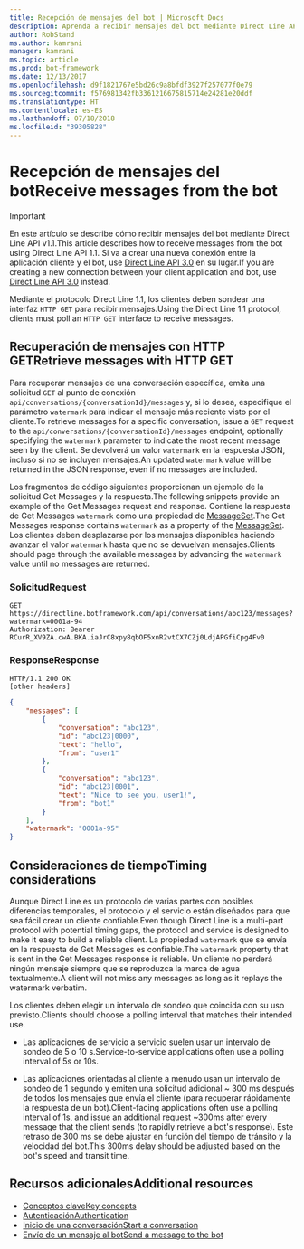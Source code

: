 ```yaml
---
title: Recepción de mensajes del bot | Microsoft Docs
description: Aprenda a recibir mensajes del bot mediante Direct Line API v1.1.
author: RobStand
ms.author: kamrani
manager: kamrani
ms.topic: article
ms.prod: bot-framework
ms.date: 12/13/2017
ms.openlocfilehash: d9f1821767e5bd26c9a8bfdf3927f257077f0e79
ms.sourcegitcommit: f576981342fb3361216675815714e24281e20ddf
ms.translationtype: HT
ms.contentlocale: es-ES
ms.lasthandoff: 07/18/2018
ms.locfileid: "39305828"
---
```

# <a name="receive-messages-from-the-bot"></a><span data-ttu-id="700b4-103">Recepción de mensajes del bot</span><span class="sxs-lookup"><span data-stu-id="700b4-103">Receive messages from the bot</span></span>

> [!IMPORTANT]
> <span data-ttu-id="700b4-104">En este artículo se describe cómo recibir mensajes del bot mediante Direct Line API v1.1.</span><span class="sxs-lookup"><span data-stu-id="700b4-104">This article describes how to receive messages from the bot using Direct Line API 1.1.</span></span> <span data-ttu-id="700b4-105">Si va a crear una nueva conexión entre la aplicación cliente y el bot, use [Direct Line API 3.0](bot-framework-rest-direct-line-3-0-receive-activities.md) en su lugar.</span><span class="sxs-lookup"><span data-stu-id="700b4-105">If you are creating a new connection between your client application and bot, use [Direct Line API 3.0](bot-framework-rest-direct-line-3-0-receive-activities.md) instead.</span></span>

<span data-ttu-id="700b4-106">Mediante el protocolo Direct Line 1.1, los clientes deben sondear una interfaz `HTTP GET` para recibir mensajes.</span><span class="sxs-lookup"><span data-stu-id="700b4-106">Using the Direct Line 1.1 protocol, clients must poll an `HTTP GET` interface to receive messages.</span></span> 

## <a name="retrieve-messages-with-http-get"></a><span data-ttu-id="700b4-107">Recuperación de mensajes con HTTP GET</span><span class="sxs-lookup"><span data-stu-id="700b4-107">Retrieve messages with HTTP GET</span></span>

<span data-ttu-id="700b4-108">Para recuperar mensajes de una conversación específica, emita una solicitud `GET` al punto de conexión `api/conversations/{conversationId}/messages` y, si lo desea, especifique el parámetro `watermark` para indicar el mensaje más reciente visto por el cliente.</span><span class="sxs-lookup"><span data-stu-id="700b4-108">To retrieve messages for a specific conversation, issue a `GET` request to the `api/conversations/{conversationId}/messages` endpoint, optionally specifying the `watermark` parameter to indicate the most recent message seen by the client.</span></span> <span data-ttu-id="700b4-109">Se devolverá un valor `watermark` en la respuesta JSON, incluso si no se incluyen mensajes.</span><span class="sxs-lookup"><span data-stu-id="700b4-109">An updated `watermark` value will be returned in the JSON response, even if no messages are included.</span></span>

<span data-ttu-id="700b4-110">Los fragmentos de código siguientes proporcionan un ejemplo de la solicitud Get Messages y la respuesta.</span><span class="sxs-lookup"><span data-stu-id="700b4-110">The following snippets provide an example of the Get Messages request and response.</span></span> <span data-ttu-id="700b4-111">Contiene la respuesta de Get Messages `watermark` como una propiedad de [MessageSet](bot-framework-rest-direct-line-1-1-api-reference.md#messageset-object).</span><span class="sxs-lookup"><span data-stu-id="700b4-111">The Get Messages response contains `watermark` as a property of the [MessageSet](bot-framework-rest-direct-line-1-1-api-reference.md#messageset-object).</span></span> <span data-ttu-id="700b4-112">Los clientes deben desplazarse por los mensajes disponibles haciendo avanzar el valor `watermark` hasta que no se devuelvan mensajes.</span><span class="sxs-lookup"><span data-stu-id="700b4-112">Clients should page through the available messages by advancing the `watermark` value until no messages are returned.</span></span> 

### <a name="request"></a><span data-ttu-id="700b4-113">Solicitud</span><span class="sxs-lookup"><span data-stu-id="700b4-113">Request</span></span>

```http
GET https://directline.botframework.com/api/conversations/abc123/messages?watermark=0001a-94
Authorization: Bearer RCurR_XV9ZA.cwA.BKA.iaJrC8xpy8qbOF5xnR2vtCX7CZj0LdjAPGfiCpg4Fv0
```

### <a name="response"></a><span data-ttu-id="700b4-114">Response</span><span class="sxs-lookup"><span data-stu-id="700b4-114">Response</span></span>

```http
HTTP/1.1 200 OK
[other headers]
```

```json
{
    "messages": [
        {
            "conversation": "abc123",
            "id": "abc123|0000",
            "text": "hello",
            "from": "user1"
        }, 
        {
            "conversation": "abc123",
            "id": "abc123|0001",
            "text": "Nice to see you, user1!",
            "from": "bot1"
        }
    ],
    "watermark": "0001a-95"
}
```

## <a name="timing-considerations"></a><span data-ttu-id="700b4-115">Consideraciones de tiempo</span><span class="sxs-lookup"><span data-stu-id="700b4-115">Timing considerations</span></span>

<span data-ttu-id="700b4-116">Aunque Direct Line es un protocolo de varias partes con posibles diferencias temporales, el protocolo y el servicio están diseñados para que sea fácil crear un cliente confiable.</span><span class="sxs-lookup"><span data-stu-id="700b4-116">Even though Direct Line is a multi-part protocol with potential timing gaps, the protocol and service is designed to make it easy to build a reliable client.</span></span> <span data-ttu-id="700b4-117">La propiedad `watermark` que se envía en la respuesta de Get Messages es confiable.</span><span class="sxs-lookup"><span data-stu-id="700b4-117">The `watermark` property that is sent in the Get Messages response is reliable.</span></span> <span data-ttu-id="700b4-118">Un cliente no perderá ningún mensaje siempre que se reproduzca la marca de agua textualmente.</span><span class="sxs-lookup"><span data-stu-id="700b4-118">A client will not miss any messages as long as it replays the watermark verbatim.</span></span>

<span data-ttu-id="700b4-119">Los clientes deben elegir un intervalo de sondeo que coincida con su uso previsto.</span><span class="sxs-lookup"><span data-stu-id="700b4-119">Clients should choose a polling interval that matches their intended use.</span></span>

- <span data-ttu-id="700b4-120">Las aplicaciones de servicio a servicio suelen usar un intervalo de sondeo de 5 o 10 s.</span><span class="sxs-lookup"><span data-stu-id="700b4-120">Service-to-service applications often use a polling interval of 5s or 10s.</span></span>

- <span data-ttu-id="700b4-121">Las aplicaciones orientadas al cliente a menudo usan un intervalo de sondeo de 1 segundo y emiten una solicitud adicional ~ 300 ms después de todos los mensajes que envía el cliente (para recuperar rápidamente la respuesta de un bot).</span><span class="sxs-lookup"><span data-stu-id="700b4-121">Client-facing applications often use a polling interval of 1s, and issue an additional request ~300ms after every message that the client sends (to rapidly retrieve a bot's response).</span></span> <span data-ttu-id="700b4-122">Este retraso de 300 ms se debe ajustar en función del tiempo de tránsito y la velocidad del bot.</span><span class="sxs-lookup"><span data-stu-id="700b4-122">This 300ms delay should be adjusted based on the bot's speed and transit time.</span></span>

## <a name="additional-resources"></a><span data-ttu-id="700b4-123">Recursos adicionales</span><span class="sxs-lookup"><span data-stu-id="700b4-123">Additional resources</span></span>

- [<span data-ttu-id="700b4-124">Conceptos clave</span><span class="sxs-lookup"><span data-stu-id="700b4-124">Key concepts</span></span>](bot-framework-rest-direct-line-1-1-concepts.md)
- [<span data-ttu-id="700b4-125">Autenticación</span><span class="sxs-lookup"><span data-stu-id="700b4-125">Authentication</span></span>](bot-framework-rest-direct-line-1-1-authentication.md)
- [<span data-ttu-id="700b4-126">Inicio de una conversación</span><span class="sxs-lookup"><span data-stu-id="700b4-126">Start a conversation</span></span>](bot-framework-rest-direct-line-1-1-start-conversation.md)
- [<span data-ttu-id="700b4-127">Envío de un mensaje al bot</span><span class="sxs-lookup"><span data-stu-id="700b4-127">Send a message to the bot</span></span>](bot-framework-rest-direct-line-1-1-send-message.md)